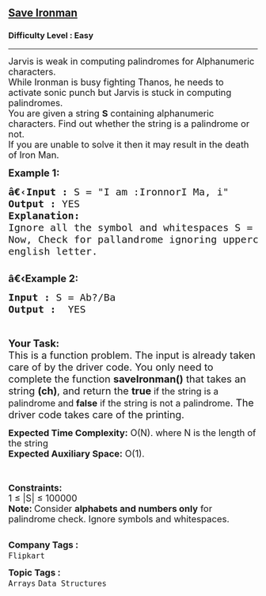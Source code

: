<h2><a href="https://practice.geeksforgeeks.org/problems/save-ironman0227/1?page=1&difficulty[]=0&status[]=unsolved&category[]=Arrays&sortBy=submissions">Save Ironman</a></h2><h3>Difficulty Level : Easy</h3><hr><div class="problems_problem_content__Xm_eO"><p><span style="font-size:18px">Jarvis is weak in computing palindromes for Alphanumeric characters.<br>
While Ironman is busy fighting Thanos, he needs to activate sonic punch but Jarvis is stuck in computing palindromes.<br>
You are given a string <strong>S</strong> containing alphanumeric characters. Find out whether the string is a palindrome or not.<br>
If you are unable to solve it then it may result in the death of Iron Man.</span></p>

<p><span style="font-size:20px"><strong>Example 1:</strong></span></p>

<pre><span style="font-size:20px"><strong>â€‹</strong><strong>Input :</strong> S = "I&nbsp;am&nbsp;:IronnorI Ma, i"
<strong>Output :</strong> YES
<strong>Explanation:</strong>
Ignore all the symbol and whitespaces S = "IamIronnorIMai".
Now, Check for pallandrome ignoring uppercase and lowercase
english letter.
</span></pre>

<p><br>
<span style="font-size:20px"><strong>â€‹Example 2:</strong></span></p>

<pre><span style="font-size:20px"><strong>Input :</strong> S = Ab?/Ba</span><span style="font-size:20px"> <strong>
Output :</strong>  YES </span></pre>

<p>&nbsp;</p>

<p><span style="font-size:20px"><strong>Your Task:</strong><br>
This is a function problem. The input is already taken care of by the driver code. You only need to complete the function <strong>saveIronman()</strong> that takes an string&nbsp;<strong>(ch)</strong>, and return the <strong>true</strong></span><span style="font-size:18px">&nbsp;if the string is a palindrome and <strong>false</strong>&nbsp;if the string is not a palindrome</span><span style="font-size:20px">. The driver code takes care of the printing.</span></p>

<p><span style="font-size:18px"><strong>Expected Time Complexity:</strong>&nbsp;O(N). where N is the length of the string<br>
<strong>Expected Auxiliary Space:</strong>&nbsp;O(1).</span></p>

<p><br>
<br>
<span style="font-size:18px"><strong>Constraints:</strong><br>
1 ≤ |S| ≤ 100000<br>
<strong>Note:&nbsp;</strong>Consider <strong>alphabets and numbers only</strong> for palindrome check. Ignore symbols and whitespaces.</span><br>
&nbsp;</p>
</div><p><span style=font-size:18px><strong>Company Tags : </strong><br><code>Flipkart</code>&nbsp;<br><p><span style=font-size:18px><strong>Topic Tags : </strong><br><code>Arrays</code>&nbsp;<code>Data Structures</code>&nbsp;